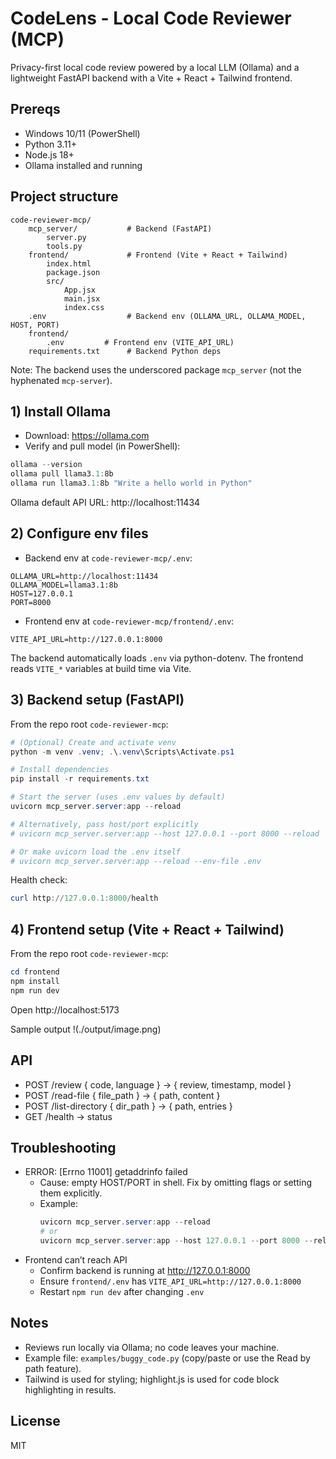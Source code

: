 # CodeLens - Local Code Reviewer (MCP)

Privacy-first local code review powered by a local LLM (Ollama) and a lightweight FastAPI backend with a Vite + React + Tailwind frontend.

## Prereqs
- Windows 10/11 (PowerShell)
- Python 3.11+
- Node.js 18+
- Ollama installed and running

## Project structure

```
code-reviewer-mcp/
	mcp_server/           # Backend (FastAPI)
		server.py
		tools.py
	frontend/             # Frontend (Vite + React + Tailwind)
		index.html
		package.json
		src/
			App.jsx
			main.jsx
			index.css
	.env                  # Backend env (OLLAMA_URL, OLLAMA_MODEL, HOST, PORT)
	frontend/
        .env         # Frontend env (VITE_API_URL)
	requirements.txt      # Backend Python deps
```

Note: The backend uses the underscored package `mcp_server` (not the hyphenated `mcp-server`).

## 1) Install Ollama
- Download: https://ollama.com
- Verify and pull model (in PowerShell):

```powershell
ollama --version
ollama pull llama3.1:8b
ollama run llama3.1:8b "Write a hello world in Python"
```

Ollama default API URL: http://localhost:11434

## 2) Configure env files

- Backend env at `code-reviewer-mcp/.env`:

```
OLLAMA_URL=http://localhost:11434
OLLAMA_MODEL=llama3.1:8b
HOST=127.0.0.1
PORT=8000
```

- Frontend env at `code-reviewer-mcp/frontend/.env`:

```
VITE_API_URL=http://127.0.0.1:8000
```

The backend automatically loads `.env` via python-dotenv. The frontend reads `VITE_*` variables at build time via Vite.

## 3) Backend setup (FastAPI)
From the repo root `code-reviewer-mcp`:

```powershell
# (Optional) Create and activate venv
python -m venv .venv; .\.venv\Scripts\Activate.ps1

# Install dependencies
pip install -r requirements.txt

# Start the server (uses .env values by default)
uvicorn mcp_server.server:app --reload

# Alternatively, pass host/port explicitly
# uvicorn mcp_server.server:app --host 127.0.0.1 --port 8000 --reload

# Or make uvicorn load the .env itself
# uvicorn mcp_server.server:app --reload --env-file .env
```

Health check:
```powershell
curl http://127.0.0.1:8000/health
```

## 4) Frontend setup (Vite + React + Tailwind)
From the repo root `code-reviewer-mcp`:

```powershell
cd frontend
npm install
npm run dev
```

Open http://localhost:5173

Sample output
!(./output/image.png)


## API
- POST /review { code, language } -> { review, timestamp, model }
- POST /read-file { file_path } -> { path, content }
- POST /list-directory { dir_path } -> { path, entries }
- GET /health -> status

## Troubleshooting
- ERROR: [Errno 11001] getaddrinfo failed
	- Cause: empty HOST/PORT in shell. Fix by omitting flags or setting them explicitly.
	- Example:
		```powershell
		uvicorn mcp_server.server:app --reload
		# or
		uvicorn mcp_server.server:app --host 127.0.0.1 --port 8000 --reload
		```
- Frontend can’t reach API
	- Confirm backend is running at http://127.0.0.1:8000
	- Ensure `frontend/.env` has `VITE_API_URL=http://127.0.0.1:8000`
	- Restart `npm run dev` after changing `.env`

## Notes
- Reviews run locally via Ollama; no code leaves your machine.
- Example file: `examples/buggy_code.py` (copy/paste or use the Read by path feature).
- Tailwind is used for styling; highlight.js is used for code block highlighting in results.

## License
MIT
